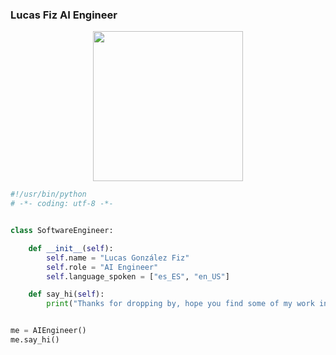

### Lucas Fiz AI Engineer


<p align="center">
  <samp>
    <img src="https://i.imgur.com/kdKhgx6.gif" width="240px" align="center">
  </samp>
</p>


```python
#!/usr/bin/python
# -*- coding: utf-8 -*-


class SoftwareEngineer:

    def __init__(self):
        self.name = "Lucas González Fiz"
        self.role = "AI Engineer"
        self.language_spoken = ["es_ES", "en_US"]

    def say_hi(self):
        print("Thanks for dropping by, hope you find some of my work interesting.")


me = AIEngineer()
me.say_hi()
```
<!--
**LucachuTW/LucachuTW** is a ✨ _special_ ✨ repository because its `README.md` (this file) appears on your GitHub profile.

Here are some ideas to get you started:

- 🔭 I’m currently working on ...
- 🌱 I’m currently learning ...
- 👯 I’m looking to collaborate on ...
- 🤔 I’m looking for help with ...
- 💬 Ask me about ...
- 📫 How to reach me: ...
- 😄 Pronouns: ...
- ⚡ Fun fact: ...
-->
